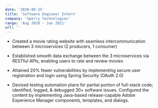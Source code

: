 ```yaml
---
date: '2020-08-15'
title: 'Software Engineer Intern'
company: 'Sperry Technologies'
range: 'Aug 2020 - Jan 2021'
url: ''
---
```


- Created a movie rating website with seamless intercommunication between 3 microservices (2 producers, 1 consumer)

- Established smooth data exchange between the 3 microservices via RESTful APIs, enabling users to rate and review movies

- Attained 20% fewer vulnerabilities by implementing secure user registration and login using Spring Security (OAuth 2.0)

- Devised testing automation plans for partial portion of full-stack code; identified, logged, & debugged 30+ software issues. Configured
the content by implementing Java-based release-capable Adobe Experience Manager components, templates, and dialogs.
